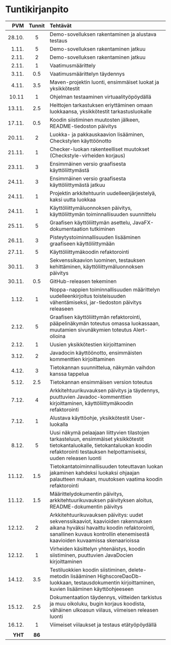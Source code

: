 # Tuntikirjanpito

| PVM | Tunnit | Tehtävät |
| -----:|:---:| :-----|
| 28.10.|  5  | Demo-sovelluksen rakentaminen ja alustava testaus |
| 1.11. |  5  | Demo-sovelluksen rakentaminen jatkuu |
| 2.11. |  2  | Demo-sovelluksen rakentaminen jatkuu |
| 2.11. |  1  | Vaatimusmäärittely |
| 3.11. | 0.5 | Vaatimusmäärittelyn täydennys |
| 4.11. | 3.5 | Maven-projektin luonti, ensimmäiset luokat ja yksikkötestit |
| 10.11 |  1  | Ohjelman testaaminen virtuaalityöpöydällä |
| 13.11.| 2.5 | Heittojen tarkastuksen eriyttäminen omaan luokkaansa, yksikkötestit tarkastusluokalle |
| 17.11.| 0.5 | Koodin siistiminen muutosten jälkeen, README-tiedoston päivitys |
| 20.11.|  2  | Luokka- ja pakkauskaavion lisääminen, Checkstylen käyttöönotto |
| 21.11.|  1  | Checker-luokan rakenteelliset muutokset (Checkstyle-virheiden korjaus) |
| 23.11.|  3  | Ensimmäinen versio graafisesta käyttöliittymästä |
| 24.11.|  3  | Ensimmäinen versio graafisesta käyttöliittymästä jatkuu |
| 24.11.|  1  | Projektin arkkitehtuurin uudelleenjärjestelyä, kaksi uutta luokkaa |
| 24.11.|  1  | Käyttöliittymäluonnoksen päivitys, käyttöliittymän toiminnallisuuden suunnittelu |
| 25.11.|  5  | Graafisen käyttöliittymän asettelu, JavaFX-dokumentaation tutkiminen |
| 26.11.|  3  | Pisteytystoiminnallisuuden lisääminen graafiseen käyttöliittymään |
| 27.11.|  5  | Käyttöliittymäkoodin refaktorointi |
| 30.11.|  3  | Sekvenssikaavion luominen, testauksen kehittäminen, käyttöliittymäluonnoksen päivitys |
| 30.11.| 0.5 | GitHub-releasen tekeminen |
| 1.12. |  1  | Noppa-nappien toiminnallisuuden määrittelyn uudelleenkirjoitus toisteisuuden vähentämiseksi, jar-tiedoston päivitys releaseen |
| 2.12. |  5  | Graafisen käyttöliittymän refaktorointi, pääpelinäkymän toteutus omassa luokassaan, muutamien sivunäkymien toteutus Alert-olioina |
| 2.12. |  1  | Uusien yksikkötestien kirjoittaminen |
| 3.12. |  2  | Javadocin käyttöönotto, ensimmäisten kommenttien kirjoittaminen |
| 4.12. |  3  | Tietokannan suunnittelua, näkymän vaihdon kanssa tappelua |
| 5.12. | 2.5 | Tietokannan ensimmäisen version toteutus |
| 7.12. |  4  | Arkkitehtuurikuvauksen päivitys ja täydennys, puuttuvien Javadoc-kommenttien kirjoittaminen, käyttöliittymäkoodin refaktorointi |
| 7.12. |  1  | Alustava käyttöohje, yksikkötestit User-luokalla |
| 8.12. |  5  | Uusi näkymä pelaajaan liittyvien tilastojen tarkasteluun, ensimmäiset yksikkötestit tietokantaluokalle, tietokantaluokan koodin refaktorointi testauksen helpottamiseksi, uuden releasen luonti |
| 11.12.| 1.5 | Tietokantatoiminnallisuuden toteuttavan luokan jakaminen kahdeksi luokaksi ohjaajan palautteen mukaan, muutoksen vaatima koodin refaktorointi |
| 11.12.| 1.5 | Määrittelydokumentin päivitys, arkkitehtuurikuvauksen päivityksen aloitus, README-dokumentin päivitys |
| 12.12.|  2  | Arkkitehtuurikuvauksen päivitys: uudet sekvenssikaaviot, kaavioiden rakennuksen aikana hyväksi havaittu koodin refaktorointi, sanallinen kuvaus kontrollin etenemisestä kaavioiden kuvaamissa skenaarioissa |
| 12.12.|  1  | Virheiden käsittelyn yhtenäistys, koodin siistiminen, puuttuvien JavaDocien kirjoittaminen |
| 14.12.| 3.5 | Testiluokkien koodin siistiminen, delete-metodin lisääminen HighscoreDaoDb-luokkaan, testausdokumentin kirjoittaminen, kuvien lisääminen käyttöohjeeseen |
| 15.12.| 2.5 | Dokumentaation täydennys, viitteiden tarkistus ja muu oikoluku, bugin korjaus koodista, vähäinen ulkoasun viilaus, viimeisen releasen luonti |
| 16.12.|  1  | Viimeiset viilaukset ja testaus etätyöpöydällä |
|       |     | |
| __YHT__   |  __86__ | |
